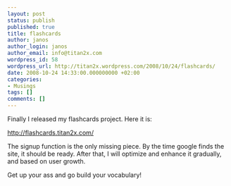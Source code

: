 ```yaml
---
layout: post
status: publish
published: true
title: flashcards
author: janos
author_login: janos
author_email: info@titan2x.com
wordpress_id: 58
wordpress_url: http://titan2x.wordpress.com/2008/10/24/flashcards/
date: 2008-10-24 14:33:00.000000000 +02:00
categories:
- Musings
tags: []
comments: []
---
```

<p>Finally I released my flashcards project. Here it is:</p>

<p><a href="http://flashcards.titan2x.com/">http://flashcards.titan2x.com/</a></p>

<p>The signup function is the only missing piece. By the time google finds the site, it should be ready. After that, I will optimize and enhance it gradually, and based on user growth.</p>

<p>Get up your ass and go build your vocabulary!</p>
